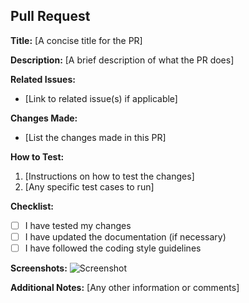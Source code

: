 ## Pull Request

**Title:** [A concise title for the PR]

**Description:**
[A brief description of what the PR does]

**Related Issues:**
- [Link to related issue(s) if applicable]

**Changes Made:**
- [List the changes made in this PR]

**How to Test:**
1. [Instructions on how to test the changes]
2. [Any specific test cases to run]

**Checklist:**
- [ ] I have tested my changes
- [ ] I have updated the documentation (if necessary)
- [ ] I have followed the coding style guidelines

**Screenshots:**
![Screenshot](link-to-screenshot)

**Additional Notes:**
[Any other information or comments]
